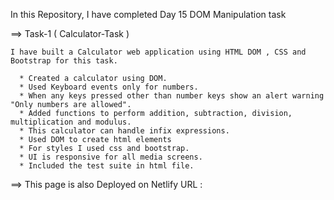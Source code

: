 In this Repository, I have completed Day 15 DOM Manipulation task

==> Task-1 ( Calculator-Task )

    I have built a Calculator web application using HTML DOM , CSS and Bootstrap for this task.

      * Created a calculator using DOM.
      * Used Keyboard events only for numbers.
      * When any keys pressed other than number keys show an alert warning "Only numbers are allowed".
      * Added functions to perform addition, subtraction, division, multiplication and modulus.
      * This calculator can handle infix expressions.
      * Used DOM to create html elements
      * For styles I used css and bootstrap.
      * UI is responsive for all media screens.
      * Included the test suite in html file.

  ==> This page is also Deployed on Netlify
  URL : 
      


          
